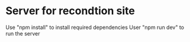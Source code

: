 # Server for recondtion site
Use "npm install" to install required dependencies 
User "npm run dev" to run the server
